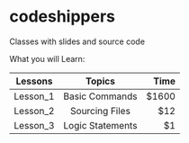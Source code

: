 # codeshippers
Classes with slides and source code


What you will Learn:

| Lessons       | Topics          | Time  |
| ------------- |:---------------:| -----:|
| Lesson_1      | Basic Commands  | $1600 |
| Lesson_2      | Sourcing Files  |   $12 |
| Lesson_3      | Logic Statements|    $1 |


